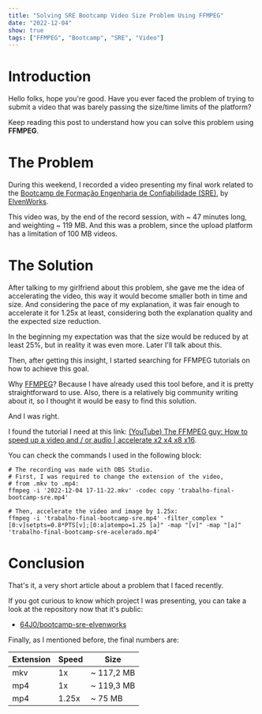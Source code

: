 ```yaml
---
title: "Solving SRE Bootcamp Video Size Problem Using FFMPEG"
date: "2022-12-04"
show: true
tags: ["FFMPEG", "Bootcamp", "SRE", "Video"]
---
```


# Introduction

Hello folks, hope you're good. Have you ever faced the problem of trying to submit a video that was barely passing the size/time limits of the platform?

Keep reading this post to understand how you can solve this problem using **FFMPEG**.

# The Problem

During this weekend, I recorded a video presenting my final work related to the [Bootcamp de Formação Engenharia de Confiabilidade (SRE)](https://aprenda.elven.works/programas-de-formacao-bootcamp-sre), by [ElvenWorks](https://elven.works/).

This video was, by the end of the record session, with ~ 47 minutes long, and weighting ~ 119 MB. And this was a problem, since the upload platform has a limitation of 100 MB videos.

# The Solution

After talking to my girlfriend about this problem, she gave me the idea of accelerating the video, this way it would become smaller both in time and size. And considering the pace of my explanation, it was fair enough to accelerate it for 1.25x at least, considering both the explanation quality and the expected size reduction.

In the beginning my expectation was that the size would be reduced by at least 25%, but in reality it was even more. Later I'll talk about this.

Then, after getting this insight, I started searching for FFMPEG tutorials on how to achieve this goal.

Why [FFMPEG](https://ffmpeg.org/)? Because I have already used this tool before, and it is pretty straightforward to use. Also, there is a relatively big community writing about it, so I thought it would be easy to find this solution.

And I was right.

I found the tutorial I need at this link: [(YouTube) The FFMPEG guy: How to speed up a video and / or audio | accelerate x2 x4 x8 x16](https://www.youtube.com/watch?v=H2cd6mB-qWY&ab_channel=TheFFMPEGguy).

You can check the commands I used in the following block:

```shell
# The recording was made with OBS Studio.
# First, I was required to change the extension of the video,
# from .mkv to .mp4:
ffmpeg -i '2022-12-04 17-11-22.mkv' -codec copy 'trabalho-final-bootcamp-sre.mp4'

# Then, accelerate the video and image by 1.25x:
ffmpeg -i 'trabalho-final-bootcamp-sre.mp4' -filter_complex "[0:v]setpts=0.8*PTS[v];[0:a]atempo=1.25 [a]" -map "[v]" -map "[a]" 'trabalho-final-bootcamp-sre-acelerado.mp4'
```

# Conclusion

That's it, a very short article about a problem that I faced recently.

If you got curious to know which project I was presenting, you can take a look at the repository now that it's public:

-   [64J0/bootcamp-sre-elvenworks](https://github.com/64J0/bootcamp-sre-elvenworks)

Finally, as I mentioned before, the final numbers are:

| Extension | Speed | Size       |
|--------- |----- |---------- |
| mkv       | 1x    | ~ 117,2 MB |
| mp4       | 1x    | ~ 119,3 MB |
| mp4       | 1.25x | ~ 75 MB    |